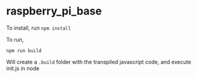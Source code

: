 # raspberry_pi_base

To install, run
`npm install`


To run, 

`npm run build`

Will create a `.build` folder with the transpiled javascript code, and execute init.js in node